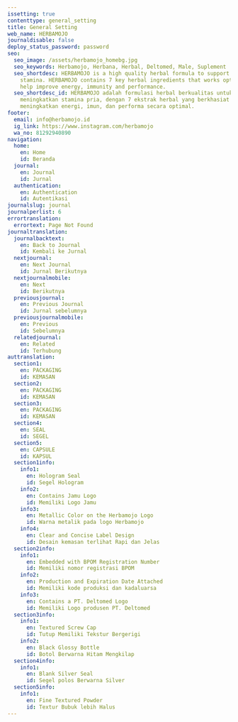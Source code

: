 ```yaml
---
issetting: true
contenttype: general_setting
title: General Setting
web_name: HERBAMOJO
journaldisable: false
deploy_status_password: password
seo:
  seo_image: /assets/herbamojo_homebg.jpg
  seo_keywords: Herbamojo, Herbana, Herbal, Deltomed, Male, Suplement
  seo_shortdesc: HERBAMOJO is a high quality herbal formula to support male
    stamina. HERBAMOJO contains 7 key herbal ingredients that works optimally to
    help improve energy, immunity and performance.
  seo_shortdesc_id: HERBAMOJO adalah formulasi herbal berkualitas untuk
    meningkatkan stamina pria, dengan 7 ekstrak herbal yang berkhasiat untuk
    meningkatkan energi, imun, dan performa secara optimal.
footer:
  email: info@herbamojo.id
  ig_link: https://www.instagram.com/herbamojo
  wa_no: 81292940890
navigation:
  home:
    en: Home
    id: Beranda
  journal:
    en: Journal
    id: Jurnal
  authentication:
    en: Authentication
    id: Autentikasi
journalslug: journal
journalperlist: 6
errortranslation:
  errortext: Page Not Found
journaltranslation:
  journalbacktext:
    en: Back to Journal
    id: Kembali ke Jurnal
  nextjournal:
    en: Next Journal
    id: Jurnal Berikutnya
  nextjournalmobile:
    en: Next
    id: Berikutnya
  previousjournal:
    en: Previous Journal
    id: Jurnal sebelumnya
  previousjournalmobile:
    en: Previous
    id: Sebelumnya
  relatedjournal:
    en: Related
    id: Terhubung
auttranslation:
  section1:
    en: PACKAGING
    id: KEMASAN
  section2:
    en: PACKAGING
    id: KEMASAN
  section3:
    en: PACKAGING
    id: KEMASAN
  section4:
    en: SEAL
    id: SEGEL
  section5:
    en: CAPSULE
    id: KAPSUL
  section1info:
    info1:
      en: Hologram Seal
      id: Segel Hologram
    info2:
      en: Contains Jamu Logo
      id: Memiliki Logo Jamu
    info3:
      en: Metallic Color on the Herbamojo Logo
      id: Warna metalik pada logo Herbamojo
    info4:
      en: Clear and Concise Label Design
      id: Desain kemasan terlihat Rapi dan Jelas
  section2info:
    info1:
      en: Embedded with BPOM Registration Number
      id: Memiliki nomor registrasi BPOM
    info2:
      en: Production and Expiration Date Attached
      id: Memiliki kode produksi dan kadaluarsa
    info3:
      en: Contains a PT. Deltomed Logo
      id: Memiliki Logo produsen PT. Deltomed
  section3info:
    info1:
      en: Textured Screw Cap
      id: Tutup Memiliki Tekstur Bergerigi
    info2:
      en: Black Glossy Bottle
      id: Botol Berwarna Hitam Mengkilap
  section4info:
    info1:
      en: Blank Silver Seal
      id: Segel polos Berwarna Silver
  section5info:
    info1:
      en: Fine Textured Powder
      id: Textur Bubuk lebih Halus
---
```

